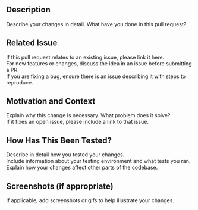 ## Description  
Describe your changes in detail. What have you done in this pull request?

## Related Issue  
If this pull request relates to an existing issue, please link it here.  
For new features or changes, discuss the idea in an issue before submitting a PR.  
If you are fixing a bug, ensure there is an issue describing it with steps to reproduce.

## Motivation and Context  
Explain why this change is necessary. What problem does it solve?  
If it fixes an open issue, please include a link to that issue.

## How Has This Been Tested?  
Describe in detail how you tested your changes.  
Include information about your testing environment and what tests you ran.  
Explain how your changes affect other parts of the codebase.

## Screenshots (if appropriate)  
If applicable, add screenshots or gifs to help illustrate your changes.
